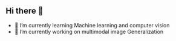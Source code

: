 ## Hi there 👋
- 🌱 I’m currently learning Machine learning and computer vision
- 🔭 I’m currently working on multimodal image Generalization

<!--
**DontknowHowtoname/DontknowHowtoname** is a ✨ _special_ ✨ repository because its `README.md` (this file) appears on your GitHub profile.

Here are some ideas to get you started:

- 🔭 I’m currently working on ...
- 🌱 I’m currently learning ...
- 👯 I’m looking to collaborate on ...
- 🤔 I’m looking for help with ...
- 💬 Ask me about ...
- 📫 How to reach me: ...
- 😄 Pronouns: ...
- ⚡ Fun fact: ...
-->

